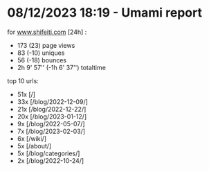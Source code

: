 # 08/12/2023 18:19 - Umami report
for www.shifeiti.com [24h] :

 - 173 (23) page views
 - 83 (-10) uniques
 - 56 (-18) bounces
 - 2h 9' 57'' (-1h 6' 37'') totaltime


top 10 urls:
 - 51x [/]
 - 33x [/blog/2022-12-09/]
 - 21x [/blog/2022-12-22/]
 - 20x [/blog/2023-01-12/]
 - 9x [/blog/2022-05-07/]
 - 7x [/blog/2023-02-03/]
 - 6x [/wiki/]
 - 5x [/about/]
 - 5x [/blog/categories/]
 - 2x [/blog/2022-10-24/]


